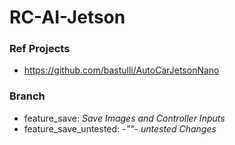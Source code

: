 # RC-AI-Jetson

### Ref Projects

* https://github.com/bastulli/AutoCarJetsonNano

### Branch

* feature_save: _Save Images and Controller Inputs_
* feature_save_untested: _-""- untested Changes_
